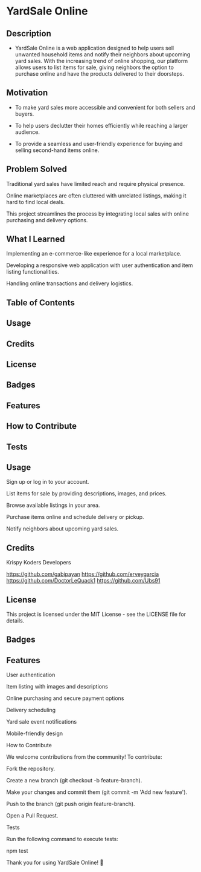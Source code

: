 # YardSale Online

## Description

- YardSale Online is a web application designed to help users sell unwanted household items and notify their neighbors about upcoming yard sales. With the increasing trend of online shopping, our platform allows users to list items for sale, giving neighbors the option to purchase online and have the products delivered to their doorsteps.

## Motivation

- To make yard sales more accessible and convenient for both sellers and buyers.

- To help users declutter their homes efficiently while reaching a larger audience.

- To provide a seamless and user-friendly experience for buying and selling second-hand items online.

## Problem Solved

Traditional yard sales have limited reach and require physical presence.

Online marketplaces are often cluttered with unrelated listings, making it hard to find local deals.

This project streamlines the process by integrating local sales with online purchasing and delivery options.

## What I Learned

Implementing an e-commerce-like experience for a local marketplace.

Developing a responsive web application with user authentication and item listing functionalities.

Handling online transactions and delivery logistics.

## Table of Contents

## Usage

## Credits

## License

## Badges

## Features

## How to Contribute

## Tests



## Usage

Sign up or log in to your account.

List items for sale by providing descriptions, images, and prices.

Browse available listings in your area.

Purchase items online and schedule delivery or pickup.

Notify neighbors about upcoming yard sales.



## Credits

Krispy Koders Developers

https://github.com/gabipayan
https://github.com/erveygarcia
https://github.com/DoctorLeQuack1
https://github.com/Ubs91



## License

This project is licensed under the MIT License - see the LICENSE file for details.

## Badges




## Features

User authentication

Item listing with images and descriptions

Online purchasing and secure payment options

Delivery scheduling

Yard sale event notifications

Mobile-friendly design

How to Contribute

We welcome contributions from the community! To contribute:

Fork the repository.

Create a new branch (git checkout -b feature-branch).

Make your changes and commit them (git commit -m 'Add new feature').

Push to the branch (git push origin feature-branch).

Open a Pull Request.

Tests

Run the following command to execute tests:

npm test

Thank you for using YardSale Online! 🚀